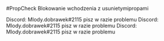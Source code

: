 #PropCheck
Blokowanie wchodzenia z usunietymipropami

Discord: Mlody.dobrawek#2115 pisz w razie problemu 
Discord: Mlody.dobrawek#2115 pisz w razie problemu 
Discord: Mlody.dobrawek#2115 pisz w razie problemu 
